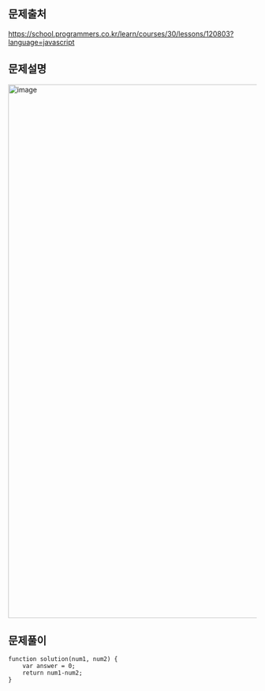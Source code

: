 문제출처
---

https://school.programmers.co.kr/learn/courses/30/lessons/120803?language=javascript

문제설명
--

<img width="1920" height="1080" alt="image" src="https://github.com/user-attachments/assets/168e494b-82f2-49d2-aa01-df10752de083" />

문제풀이
---

    function solution(num1, num2) {
        var answer = 0;
        return num1-num2;
    }
